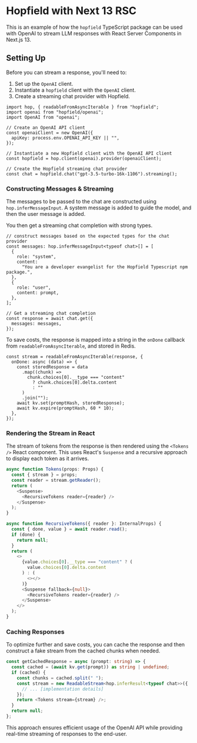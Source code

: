 # Hopfield with Next 13 RSC

This is an example of how the `hopfield` TypeScript package can be used with OpenAI to stream LLM responses with React Server Components in Next.js 13.

## Setting Up

Before you can stream a response, you'll need to:

1. Set up the `OpenAI` client.
2. Instantiate a `hopfield` client with the `OpenAI` client.
3. Create a streaming chat provider with Hopfield.

```tsx
import hop, { readableFromAsyncIterable } from "hopfield";
import openai from "hopfield/openai";
import OpenAI from "openai";

// Create an OpenAI API client
const openaiClient = new OpenAI({
  apiKey: process.env.OPENAI_API_KEY || "",
});

// Instantiate a new Hopfield client with the OpenAI API client
const hopfield = hop.client(openai).provider(openaiClient);

// Create the Hopfield streaming chat provider
const chat = hopfield.chat("gpt-3.5-turbo-16k-1106").streaming();
```

### Constructing Messages & Streaming

The messages to be passed to the chat are constructed using `hop.inferMessageInput`. A system message is added to guide the model, and then the user message is added.

You then get a streaming chat completion with strong types.

```tsx
// construct messages based on the expected types for the chat provider
const messages: hop.inferMessageInput<typeof chat>[] = [
  {
    role: "system",
    content:
      "You are a developer evangelist for the Hopfield Typescript npm package.",
  },
  {
    role: "user",
    content: prompt,
  },
];

// Get a streaming chat completion
const response = await chat.get({
  messages: messages,
});
```

To save costs, the response is mapped into a string in the `onDone` callback from `readableFromAsyncIterable`, and stored in Redis.

```tsx
const stream = readableFromAsyncIterable(response, {
  onDone: async (data) => {
    const storedResponse = data
      .map((chunk) =>
        chunk.choices[0].__type === "content"
          ? chunk.choices[0].delta.content
          : ""
      )
      .join("");
    await kv.set(promptHash, storedResponse);
    await kv.expire(promptHash, 60 * 10);
  },
});
```

### Rendering the Stream in React

The stream of tokens from the response is then rendered using the `<Tokens />` React component. This uses React's `Suspense` and a recursive approach to display each token as it arrives.

```typescript
async function Tokens(props: Props) {
  const { stream } = props;
  const reader = stream.getReader();
  return (
    <Suspense>
      <RecursiveTokens reader={reader} />
    </Suspense>
  );
}

async function RecursiveTokens({ reader }: InternalProps) {
  const { done, value } = await reader.read();
  if (done) {
    return null;
  }
  return (
    <>
      {value.choices[0].__type === "content" ? (
        value.choices[0].delta.content
      ) : (
        <></>
      )}
      <Suspense fallback={null}>
        <RecursiveTokens reader={reader} />
      </Suspense>
    </>
  );
}
```

### Caching Responses

To optimize further and save costs, you can cache the response and then construct a fake stream from the cached chunks when needed.

```typescript
const getCachedResponse = async (prompt: string) => {
  const cached = (await kv.get(prompt)) as string | undefined;
  if (cached) {
    const chunks = cached.split(" ");
    const stream = new ReadableStream<hop.inferResult<typeof chat>>({
      // ... [implementation details]
    });
    return <Tokens stream={stream} />;
  }
  return null;
};
```

This approach ensures efficient usage of the OpenAI API while providing real-time streaming of responses to the end-user.
